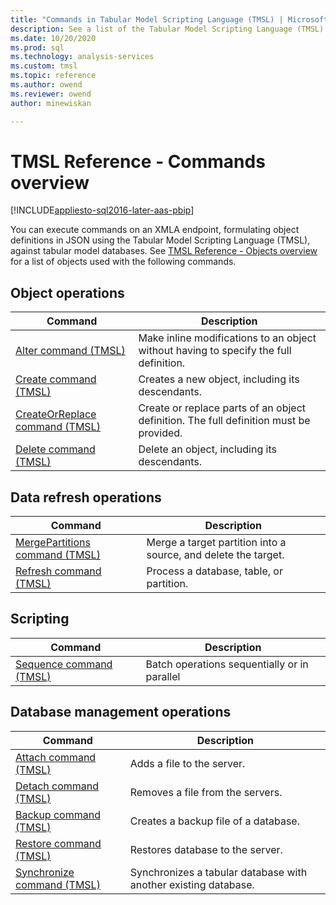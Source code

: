 ```yaml
---
title: "Commands in Tabular Model Scripting Language (TMSL) | Microsoft Docs"
description: See a list of the Tabular Model Scripting Language (TMSL) commands used against tabular model databases.
ms.date: 10/20/2020
ms.prod: sql
ms.technology: analysis-services
ms.custom: tmsl
ms.topic: reference
ms.author: owend
ms.reviewer: owend
author: minewiskan

---
```

# TMSL Reference - Commands overview

[!INCLUDE[appliesto-sql2016-later-aas-pbip](../includes/appliesto-sql2016-later-aas-pbip.md)]

You can execute commands on an XMLA endpoint, formulating object definitions in JSON using the Tabular Model Scripting Language (TMSL), against tabular model databases. See [TMSL Reference - Objects overview](tmsl-reference-tabular-objects.md) for a list of objects used with the following commands.  
  
## Object operations  
  
| Command | Description |
| ------- | ----------- |
|[Alter command &#40;TMSL&#41;](alter-command-tmsl.md)|Make inline modifications to an object without having to specify the full definition.|  
|[Create command &#40;TMSL&#41;](create-command-tmsl.md)|Creates a new object, including its descendants.|  
|[CreateOrReplace command &#40;TMSL&#41;](createorreplace-command-tmsl.md)|Create or replace parts of an object definition. The full definition must be provided.|  
|[Delete command &#40;TMSL&#41;](delete-command-tmsl.md)|Delete an object, including its descendants.|  
  
## Data refresh operations  
  
| Command | Description |
| ------- | ----------- |  
|[MergePartitions command &#40;TMSL&#41;](mergepartitions-command-tmsl.md)|Merge a target partition into a source, and delete the target.|  
|[Refresh command &#40;TMSL&#41;](refresh-command-tmsl.md)|Process a database, table, or partition.|  
  
## Scripting  
  
| Command | Description |
| ------- | ----------- |  
|[Sequence command &#40;TMSL&#41;](sequence-command-tmsl.md)|Batch operations sequentially or in parallel|  
  
## Database management operations  
  
| Command | Description |
| ------- | ----------- |  
|[Attach command &#40;TMSL&#41;](attach-command-tmsl.md)|Adds a file to the server.|  
|[Detach command &#40;TMSL&#41;](detach-command-tmsl.md)|Removes a file from the servers.|  
|[Backup command &#40;TMSL&#41;](backup-command-tmsl.md)|Creates a backup file of a database.|  
|[Restore command &#40;TMSL&#41;](restore-command-tmsl.md)|Restores database to the server.|  
|[Synchronize command &#40;TMSL&#41;](synchronize-command-tmsl.md)|Synchronizes a tabular database with another existing database.| 